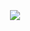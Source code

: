 
⠀⠀
⠀⠀⠀⠀
##### <p align="center">![](https://komarev.com/ghpvc/?username=trody&color=e28c36&label=friends&style=flat)</p>
⠀⠀
⠀⠀
⠀⠀

